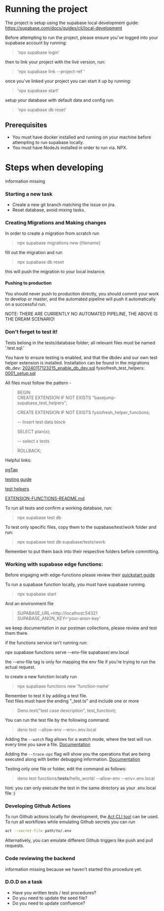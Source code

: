 # Running the project

The project is setup using the supabase local development guide:
https://supabase.com/docs/guides/cli/local-development

Before attempting to run the project, please ensure you've logged into your supabase account by running:

> 'npx supabase login'

then to link your project with the live version, run:

> 'npx supabase link --project-ref <project-id>'

once you've linked your project you can start it up by running:

> 'npx supabase start'

setup your database with default data and config run:

> 'npx supabase db reset'

## Prerequisites

- You must have docker installed and running on your machine before attempting to run supabase locally.
- You must have NodeJs installed in order to run via. NPX.

# Steps when developing

information missing

### Starting a new task

- Create a new git branch matching the issue on jira.
- Reset database, avoid mixing tasks.

### Creating Migrations and Making changes

In order to create a migration from scratch run

> npx supabase migrations new {filename}

fill out the migration and run

> npx supabase db reset

this will push the migration to your local instance.

#### Pushing to production

You should never push to production directly, you should commit your work to develop or master, and the automated
pipeline will push it automatically on a successful run.

NOTE: THERE ARE CURRENTLY NO AUTOMATED PIPELINE, THE ABOVE IS THE DREAM SCENARIO!

### Don't forget to test it!

Tests belong in the tests/database folder; all relevant files must be named '<name>.test.sql.'

You have to ensure testing is enabled, and that the dbdev and our own test helper extension is installed.
Installation can be found in the migrations
db_dev: [20240117123215_enable_db_dev.sql](supabase%2Fmigrations%2F20240117123215_enable_db_dev.sql)
fysiofresh_test_helpers: [0001_setup.sql](supabase%2Fmigrations%2F0001_setup.sql)

All files must follow the pattern -

> BEGIN<br>
> CREATE EXTENSION IF NOT EXISTS "basejump-supabase_test_helpers";
>
> CREATE EXTENSION IF NOT EXISTS fysiofresh_helper_functions;
>
> -- Insert test data block
>
> SELECT plan(x);
>
> -- select x tests
>
> ROLLBACK;

Helpful links:

[pgTap](https://pgtap.org/documentation.html)

[testing guide](https://usebasejump.com/blog/testing-on-supabase-with-pgtap)

[test helpers](https://github.com/usebasejump/supabase-test-helpers/tree/main)

[EXTENSION-FUNCTIONS-README.md](supabase%2Fextension_files%2FEXTENSION-FUNCTIONS-README.md)

To run all tests and confirm a working database, run:

> npx supabase test db

To test only specific files, copy them to the supabase/test/work folder and run:

> npx supabase test db supabase/tests/work

Remember to put them back into their respective folders before committing.

### Working with supabase edge functions:

Before engaging with edge-functions please review
their [quickstart guide](https://supabase.com/docs/guides/functions/quickstart)

To run a supabase function locally, you must have supabase running.

> npx supabase start

And an environment file

> SUPABASE_URL=http://localhost:54321<br>
> SUPABASE_ANON_KEY='your-anon-key'

we keep documentation in our postman collections, please review and test them there.

if the functions service isn't running run:

npx supabase functions serve --env-file supabase/.env.local

the --env-file tag is only for mapping the env file if you're trying to run the actual request.

to create a new function locally run

> npx supabase functions new 'function-name'

Remember to test it by adding a test file.<br>
Test files must have the ending "_test.ts" and include one or more
> Deno.test("test case description", test_function);

You can run the test file by the following command:
> deno test --allow-env --env=.env.local

Adding the `--watch` flag allows for a watch mode, where the test will run every time you save a
file. [Documentation](https://docs.deno.com/runtime/manual/getting_started/command_line_interface#watch-mode)

Adding the `--trace-ops` flag will show you the operations that are being executed along with better debugging
information. [Documentation](https://fig.io/manual/deno/test)

Testing only one file or folder, edit the command as follows:
> deno test functions/__tests__/hello_world/ --allow-env --env=.env.local

hint: you can only execute the test in the same directory as your .env.local file :)

### Developing Github Actions

To run Github actions locally for development, the [Act CLI tool](https://github.com/nektos/act) can be used. To run all workflows while emulating Github secrets you can run

```bash
act --secret-file path/to/.env
```
Alternatively, you can emulate different Github triggers like push and pull requests.

### Code reviewing the backend

information missing because we haven't started this procedure yet.

### D.O.D on a task

* Have you written tests / test procedures?
* Do you need to update the seed file?
* Do you need to update confluence?
